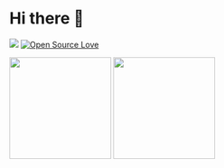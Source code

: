 # Hi there 👋

![](https://komarev.com/ghpvc/?username=jinggqu&label=Profile+Views)
[![Open Source Love](https://badges.frapsoft.com/os/v1/open-source.svg?v=103)](https://github.com/ellerbrock/open-source-badges/)

<p align="left">
  <img height='180em' align='center' src="https://github-readme-stats-mu-five-30.vercel.app/api?username=jinggqu&show_icons=true&theme=ambient_gradient&hide=contribs" />
  <img height='180em' align='center' src="https://github-readme-stats-mu-five-30.vercel.app/api/top-langs/?username=jinggqu&layout=compact&hide=html,css,javascript" />
</p>
